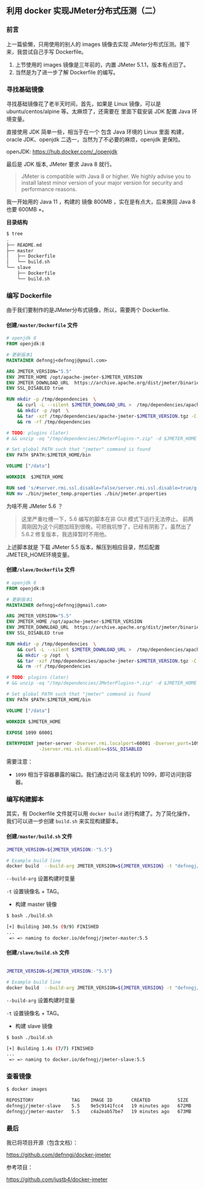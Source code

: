 ## 利用 docker 实现JMeter分布式压测（二）

### 前言

上一篇偷懒，只用使用的别人的 images 镜像去实现 JMeter分布式压测。接下来，我尝试自己手写 Dockerfile。

1. 上节使用的 images 镜像是三年前的，内置 JMeter 5.1.1，版本有点旧了。
2. 当然是为了进一步了解 Dockerfile 的编写。

### 寻找基础镜像

寻找基础镜像花了老半天时间，首先，如果是 Linux 镜像，可以是 ubuntu/centos/alpine 等。太麻烦了，还需要在 里面下载安装 JDK 配置 Java 环境变量。

直接使用 JDK 简单一些，相当于在一个 包含 Java 环境的 Linux 里面 构建，oracle JDK、openjdk 二选一，当然为了不必要的麻烦，openjdk 更保险。

openJDK: https://hub.docker.com/_/openjdk

最后是 JDK 版本, JMeter 要求 Java 8 就行。

> JMeter is compatible with Java 8 or higher. We highly advise you to install latest minor version of your major version for security and performance reasons.

我一开始用的 Java 11 ，构建的 镜像 800MB ，实在是有点大，后来换回 Java 8 也要 600MB +。


__目录结构__

```bash
$ tree
.
├── README.md
├── master
│   ├── Dockerfile
│   └── build.sh
└── slave
    ├── Dockerfile
    └── build.sh
```

### 编写 Dockerfile 

由于我们要制作的是JMeter分布式镜像，所以，需要两个 Dockerfile.

#### 创建`/master/Dockerfile` 文件

```dockerfile
# openjdk 8
FROM openjdk:8

# 更新版本1
MAINTAINER defnngj<defnngj@gmail.com>

ARG JMETER_VERSION="5.5"
ENV JMETER_HOME /opt/apache-jmeter-$JMETER_VERSION
ENV JMETER_DOWNLOAD_URL  https://archive.apache.org/dist/jmeter/binaries/apache-jmeter-$JMETER_VERSION.tgz
ENV SSL_DISABLED true

RUN mkdir -p /tmp/dependencies  \
    && curl -L --silent $JMETER_DOWNLOAD_URL >  /tmp/dependencies/apache-jmeter-$JMETER_VERSION.tgz  \
    && mkdir -p /opt  \
    && tar -xzf /tmp/dependencies/apache-jmeter-$JMETER_VERSION.tgz -C /opt  \
    && rm -rf /tmp/dependencies

# TODO: plugins (later)
# && unzip -oq "/tmp/dependencies/JMeterPlugins-*.zip" -d $JMETER_HOME

# Set global PATH such that "jmeter" command is found
ENV PATH $PATH:$JMETER_HOME/bin

VOLUME ["/data"]

WORKDIR  $JMETER_HOME

RUN sed 's/#server.rmi.ssl.disable=false/server.rmi.ssl.disable=true/g' ./bin/jmeter.properties > ./bin/jmeter_temp.properties
RUN mv ./bin/jmeter_temp.properties ./bin/jmeter.properties
```

为啥不用 JMeter 5.6 ？

>  这里严重吐槽一下，5.6 编写的脚本在非 GUI 模式下运行无法停止。 前两周刚因为这个问题加班到很晚，可把我坑惨了，已经有阴影了。虽然出了 5.6.2 修复版本，我选择暂时不用他。

上述脚本就是 下载 JMeter 5.5 版本，解压到相应目录，然后配置 JMETER_HOME环境变量。


#### 创建`/slave/Dockerfile` 文件

```dockerfile
# openjdk 8
FROM openjdk:8

# 更新版本1
MAINTAINER defnngj<defnngj@gmail.com>

ARG JMETER_VERSION="5.5"
ENV JMETER_HOME /opt/apache-jmeter-$JMETER_VERSION
ENV JMETER_DOWNLOAD_URL  https://archive.apache.org/dist/jmeter/binaries/apache-jmeter-$JMETER_VERSION.tgz
ENV SSL_DISABLED true

RUN mkdir -p /tmp/dependencies  \
    && curl -L --silent $JMETER_DOWNLOAD_URL >  /tmp/dependencies/apache-jmeter-$JMETER_VERSION.tgz  \
    && mkdir -p /opt  \
    && tar -xzf /tmp/dependencies/apache-jmeter-$JMETER_VERSION.tgz -C /opt  \
    && rm -rf /tmp/dependencies

# TODO: plugins (later)
# && unzip -oq "/tmp/dependencies/JMeterPlugins-*.zip" -d $JMETER_HOME

# Set global PATH such that "jmeter" command is found
ENV PATH $PATH:$JMETER_HOME/bin

VOLUME ["/data"]

WORKDIR $JMETER_HOME

EXPOSE 1099 60001

ENTRYPOINT jmeter-server -Dserver.rmi.localport=60001 -Dserver_port=1099 \
            -Jserver.rmi.ssl.disable=$SSL_DISABLED
```

需要注意：

* `1099` 相当于容器暴露的端口。我们通过访问 宿主机的 1099，即可访问到容器。



### 编写构建脚本

其实，有 Dockerfile 文件就可以用 `docker build` 进行构建了。为了简化操作，我们可以进一步创建 `build.sh` 来实现构建脚本。


#### 创建`/master/build.sh` 文件

```bash
JMETER_VERSION=${JMETER_VERSION:-"5.5"}

# Example build line
docker build  --build-arg JMETER_VERSION=${JMETER_VERSION} -t "defnngj/jmeter-master:${JMETER_VERSION}" .

```

`--build-arg` 设置构建时变量

`-t`  设置镜像名 + TAG。


* 构建 master 镜像

```bash
$ bash ./build.sh

[+] Building 340.5s (9/9) FINISHED                                                                                                                           
...
 => => naming to docker.io/defnngj/jmeter-master:5.5
```

#### 创建`/slave/build.sh` 文件

```bash

JMETER_VERSION=${JMETER_VERSION:-"5.5"}

# Example build line
docker build  --build-arg JMETER_VERSION=${JMETER_VERSION} -t "defnngj/jmeter-slave:${JMETER_VERSION}" .

```

`--build-arg` 设置构建时变量

`-t`  设置镜像名 + TAG。

* 构建 slave 镜像

```bash
$ bash ./build.sh

[+] Building 1.4s (7/7) FINISHED                                                                                                                               
...
 => => naming to docker.io/defnngj/jmeter-slave:5.5 
```

### 查看镜像


```bash
$ docker images

REPOSITORY              TAG    IMAGE ID       CREATED          SIZE
defnngj/jmeter-slave    5.5    9e5c9141fcc4   19 minutes ago   672MB
defnngj/jmeter-master   5.5    c4a2eab57be7   19 minutes ago   673MB
```

### 最后

我已将项目开源（包含文档）：

https://github.com/defnngj/docker-jmeter


参考项目：

https://github.com/justb4/docker-jmeter

